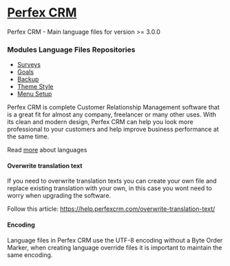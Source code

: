 # <a href="https://perfexcrm.com">Perfex CRM</a>
Perfex CRM - Main language files for version >= 3.0.0

### Modules Language Files Repositories
* <a href="https://github.com/mstojanovv/PerfexCRM-surveys">Surveys</a>
* <a href="https://github.com/mstojanovv/PerfexCRM-goals">Goals</a>
* <a href="https://github.com/mstojanovv/PerfexCRM-backup">Backup</a>
* <a href="https://github.com/mstojanovv/PerfexCRM-theme_style">Theme Style</a>
* <a href="https://github.com/mstojanovv/PerfexCRM-menu_setup">Menu Setup</a>
<p>
    Perfex CRM is complete Customer Relationship Management software that is a great fit for almost any company, freelancer or many other uses. With its clean and modern design, Perfex CRM can help you look more professional to your customers and help improve business performance at the same time.
</p>
<p>Read <a href="https://help.perfexcrm.com/system-language/">more</a> about languages</p>
<h4>Overwrite translation text</h4>
<p>
    If you need to overwrite translation texts you can create your own file and replace existing translation with your own, in this case you wont need to worry when upgrading the software.
</p>
<p>
    Follow this article: <a href="https://help.perfexcrm.com/overwrite-translation-text/">https://help.perfexcrm.com/overwrite-translation-text/</a>
</p>
<h4>Encoding</h4>
<p>
    Language files in Perfex CRM use the UTF-8 encoding without a Byte Order Marker, when creating language override files it is important to maintain the same encoding.
</p>
